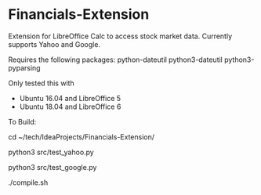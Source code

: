 # Financials-Extension

Extension for LibreOffice Calc to access stock market data. Currently supports Yahoo and Google.

Requires the following packages: python-dateutil python3-dateutil python3-pyparsing

Only tested this with
- Ubuntu 16.04 and LibreOffice 5
- Ubuntu 18.04 and LibreOffice 6

To Build:

cd ~/tech/IdeaProjects/Financials-Extension/

python3 src/test_yahoo.py

python3 src/test_google.py

./compile.sh

